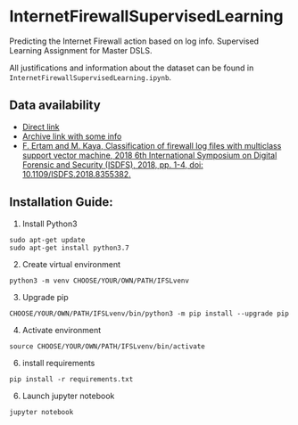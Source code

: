 # InternetFirewallSupervisedLearning
Predicting the Internet Firewall action based on log info. Supervised Learning Assignment for Master DSLS.

All justifications and information about the dataset can be found in ```InternetFirewallSupervisedLearning.ipynb```.


## Data availability
- [Direct link](https://archive.ics.uci.edu/ml/machine-learning-databases/00542/log2.csv)
- [Archive link with some info](https://archive.ics.uci.edu/ml/datasets/Internet+Firewall+Data)
- [F. Ertam and M. Kaya, Classification of firewall log files with multiclass support vector machine, 2018 6th International Symposium on Digital Forensic and Security (ISDFS), 2018, pp. 1-4, doi: 10.1109/ISDFS.2018.8355382.](https://doi.org/10.1109/ISDFS.2018.8355382)

## Installation Guide:
1. Install Python3
```
sudo apt-get update
sudo apt-get install python3.7
```
2. Create virtual environment
```
python3 -m venv CHOOSE/YOUR/OWN/PATH/IFSLvenv
```
3. Upgrade pip
```
CHOOSE/YOUR/OWN/PATH/IFSLvenv/bin/python3 -m pip install --upgrade pip
```
4. Activate environment
```
source CHOOSE/YOUR/OWN/PATH/IFSLvenv/bin/activate
```
6. install requirements
```
pip install -r requirements.txt
```
6. Launch jupyter notebook
```
jupyter notebook
```
